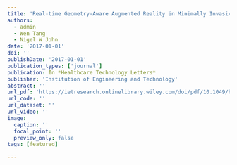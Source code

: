 ```yaml
---
title: 'Real-time Geometry-Aware Augmented Reality in Minimally Invasive Surgery'
authors:
  - admin
  - Wen Tang
  - Nigel W John
date: '2017-01-01'
doi: ''
publishDate: '2017-01-01'
publication_types: ['journal']
publication: In *Healthcare Technology Letters*
publisher: 'Institution of Engineering and Technology'
abstract: ''
url_pdf: 'https://ietresearch.onlinelibrary.wiley.com/doi/pdf/10.1049/htl.2017.0068'
url_code: ''
url_dataset: ''
url_video: ''
image:
  caption: ''
  focal_point: ''
  preview_only: false
tags: [featured]

---
```

